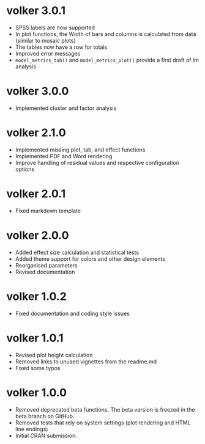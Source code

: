 # volker 3.0.1

* SPSS labels are now supported
* In plot functions, the Width of bars and columns 
  is calculated from data (similar to mosaic plots)
* The tables now have a row for totals
* Improved error messages
* `model_metrics_tab()` and `model_metrics_plot()` 
  provide a first draft of lm analysis


# volker 3.0.0

* Implemented cluster and factor analysis

# volker 2.1.0

* Implemented missing plot, tab, and effect functions
* Implemented PDF and Word rendering
* Improve handling of residual values and respective configuration options

# volker 2.0.1
* Fixed markdown template

# volker 2.0.0

* Added effect size calculation and statistical tests
* Added theme support for colors and other design elements
* Reorganised parameters
* Revised documentation

# volker 1.0.2

* Fixed documentation and coding style issues

# volker 1.0.1

* Revised plot height calculation  
* Removed links to unused vignettes from the readme.md  
* Fixed some typos  

# volker 1.0.0

* Removed deprecated beta functions. The beta version is freezed in the beta branch on GitHub.
* Removed tests that rely on system settings (plot rendering and HTML line endings)
* Initial CRAN submission.
